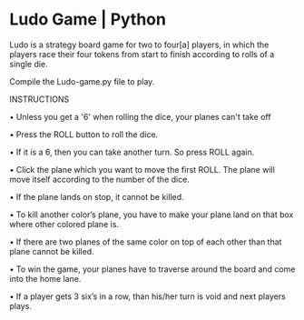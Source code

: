 # Ludo Game | Python
Ludo is a strategy board game for two to four[a] players, in which the players race their four tokens from start to finish according to rolls of a single die.


Compile the Ludo-game.py file to play.

INSTRUCTIONS

•	Unless you get a '6' when rolling the dice, your planes can't take off

•	Press the ROLL button to roll the dice.

•	If it is a 6, then you can take another turn. So press ROLL again.

•	Click the plane which you want to move the first ROLL. The plane will move itself according to the number of the dice.

•	If the plane lands on stop, it cannot be killed.

•	To kill another color’s plane, you have to make your plane land on that box where other colored plane is.

•	If there are two planes of the same color on top of each other than that plane cannot be killed.

•	To win the game, your planes have to traverse around the board and come into the home lane.

•	If a player gets 3 six’s in a row, than his/her turn is void and next players plays.	
